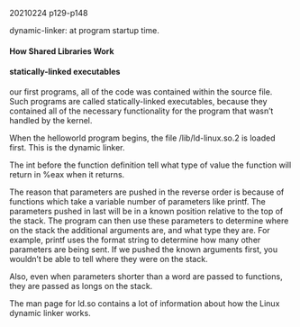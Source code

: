 
20210224 p129-p148

dynamic-linker: at program startup time.

#### How Shared Libraries Work

#### statically-linked executables
our first programs, all of the code was contained within the source file. 
Such programs are called statically-linked executables, because they contained all of the
necessary functionality for the program that wasn’t handled by the kernel.

When the helloworld program begins, the file /lib/ld-linux.so.2 is loaded first. This is the
dynamic linker.

The int before the function definition tell what type of value the function will return in %eax when it returns.

The reason that parameters are pushed in the reverse order is because of functions which
take a variable number of parameters like printf. The parameters pushed in last will be in
a known position relative to the top of the stack. The program can then use these parameters
to determine where on the stack the additional arguments are, and what type they are. For
example, printf uses the format string to determine how many other parameters are being
sent. If we pushed the known arguments first, you wouldn’t be able to tell where they were
on the stack.

Also, even when parameters shorter than a word are passed to functions, they are passed as longs on the stack.

The man page for ld.so contains a lot of information about how the Linux dynamic linker works.
